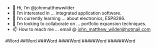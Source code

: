 - 👋 Hi, I’m @johnmatthewwilder
- 👀 I’m interested in ... integrated application software.
- 🌱 I’m currently learning ... about electronics, ESP8266.
- 💞️ I’m looking to collaborate on ... portfolio expansion techniques.
- 📫 How to reach me ... email @ john_matthew_wilder@hotmail.com

<!---
johnmatthewwilder/johnmatthewwilder is a ✨ special ✨ repository because its `README.md` (this file) appears on your GitHub profile.
You can click the Preview link to take a look at your changes.
--->
#Word
##Word
###Word
####Word
#####Word
######Word
